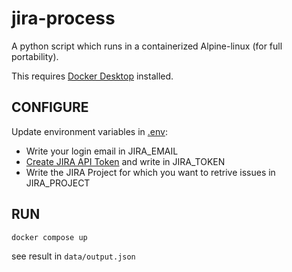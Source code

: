 # jira-process

A python script which runs in a containerized Alpine-linux (for full portability).

This requires [Docker Desktop](https://www.docker.com/products/docker-desktop/) installed.


## CONFIGURE

Update environment variables in [.env](.env):

* Write your login email in JIRA_EMAIL 
* [Create JIRA API Token](https://id.atlassian.com/manage-profile/security/api-tokens) and write in JIRA_TOKEN
* Write the JIRA Project for which you want to retrive issues in JIRA_PROJECT


## RUN 

```bash
docker compose up
```

see result in `data/output.json`